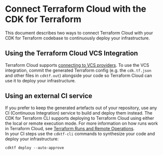 # Connect Terraform Cloud with the CDK for Terraform

This document describes two ways to connect Terraform Cloud with your CDK for Terraform codebase to continuously deploy your infrastructure.

## Using the Terraform Cloud VCS Integration
Terraform Cloud supports [connecting to VCS providers](https://www.terraform.io/docs/cloud/vcs/index.html). To use the VCS integration, commit the generated Terraform config (e.g. the `cdk.tf.json` and other files in `cdktf.out`) alongside your code so Terraform Cloud can use it to deploy your infrastructure.

## Using an external CI service
If you prefer to keep the generated artefacts out of your repository, use any CI (Continuous Integration) service to build and deploy them instead. The CDK for Terraform CLI supports deploying to Terraform Cloud using either the local or remote execution mode. For more information on how runs work in Terraform Cloud, see [Terraform Runs and Remote Operations](https://www.terraform.io/docs/cloud/run/index.html).  
In your CI steps use the `cdktf-cli` commands to synthesize your code and deploy your infrastructure:
```
cdktf deploy --auto-approve
```